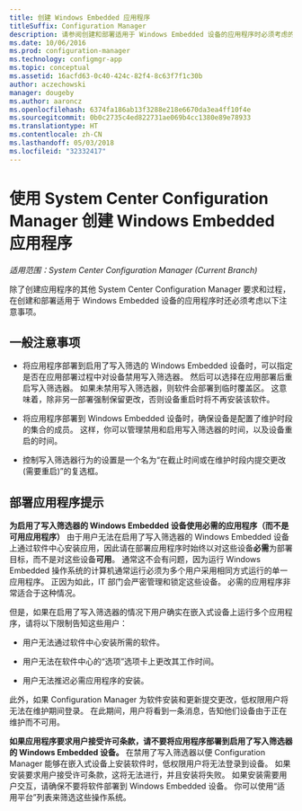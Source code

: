 ```yaml
---
title: 创建 Windows Embedded 应用程序
titleSuffix: Configuration Manager
description: 请参阅创建和部署适用于 Windows Embedded 设备的应用程序时必须考虑的注意事项。
ms.date: 10/06/2016
ms.prod: configuration-manager
ms.technology: configmgr-app
ms.topic: conceptual
ms.assetid: 16acfd63-0c40-424c-82f4-8c63f7f1c30b
author: aczechowski
manager: dougeby
ms.author: aaroncz
ms.openlocfilehash: 6374fa186ab13f3288e218e6670da3ea4ff10f4e
ms.sourcegitcommit: 0b0c2735c4ed822731ae069b4cc1380e89e78933
ms.translationtype: HT
ms.contentlocale: zh-CN
ms.lasthandoff: 05/03/2018
ms.locfileid: "32332417"
---
```

# <a name="create-windows-embedded-applications-with-system-center-configuration-manager"></a>使用 System Center Configuration Manager 创建 Windows Embedded 应用程序

*适用范围：System Center Configuration Manager (Current Branch)*

除了创建应用程序的其他 System Center Configuration Manager 要求和过程，在创建和部署适用于 Windows Embedded 设备的应用程序时还必须考虑以下注意事项。  

## <a name="general-considerations"></a>一般注意事项  

-   将应用程序部署到启用了写入筛选的 Windows Embedded 设备时，可以指定是否在应用部署过程中对设备禁用写入筛选器。 然后可以选择在应用部署后重启写入筛选器。 如果未禁用写入筛选器，则软件会部署到临时覆盖区。 这意味着，除非另一部署强制保留更改，否则设备重启时将不再安装该软件。  

-   将应用程序部署到 Windows Embedded 设备时，确保设备是配置了维护时段的集合的成员。 这样，你可以管理禁用和启用写入筛选器的时间，以及设备重启的时间。  

-   控制写入筛选器行为的设置是一个名为“在截止时间或在维护时段内提交更改(需要重启)”的复选框。  

## <a name="tips-for-deploying-applications"></a>部署应用程序提示  

**为启用了写入筛选器的 Windows Embedded 设备使用必需的应用程序（而不是可用应用程序）** 由于用户无法在启用了写入筛选器的 Windows Embedded 设备上通过软件中心安装应用，因此请在部署应用程序时始终以对这些设备**必需**为部署目标，而不是对这些设备**可用**。 通常这不会有问题，因为运行 Windows Embedded 操作系统的计算机通常运行必须为多个用户采用相同方式运行的单一应用程序。 正因为如此，IT 部门会严密管理和锁定这些设备。 必需的应用程序非常适合于这种情况。

 但是，如果在启用了写入筛选器的情况下用户确实在嵌入式设备上运行多个应用程序，请将以下限制告知这些用户：  

-   用户无法通过软件中心安装所需的软件。  

-   用户无法在软件中心的“选项”选项卡上更改其工作时间。  

-   用户无法推迟必需应用程序的安装。  

此外，如果 Configuration Manager 为软件安装和更新提交更改，低权限用户将无法在维护期间登录。 在此期间，用户将看到一条消息，告知他们设备由于正在维护而不可用。  

**如果应用程序要求用户接受许可条款，请不要将应用程序部署到启用了写入筛选器的 Windows Embedded 设备。** 在禁用了写入筛选器以便 Configuration Manager 能够在嵌入式设备上安装软件时，低权限用户将无法登录到设备。 如果安装要求用户接受许可条款，这将无法进行，并且安装将失败。 如果安装需要用户交互，请确保不要将软件部署到 Windows Embedded 设备。 你可以使用“适用平台”列表来筛选这些操作系统。  
